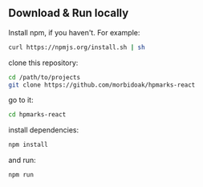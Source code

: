 ## Download & Run locally

Install npm, if you haven't. For example:
```bash
curl https://npmjs.org/install.sh | sh
```
clone this repository:
```bash
cd /path/to/projects
git clone https://github.com/morbidoak/hpmarks-react
```
go to it:
```bash
cd hpmarks-react
```
install dependencies:
```bash
npm install
```
and run:
```bash
npm run
```